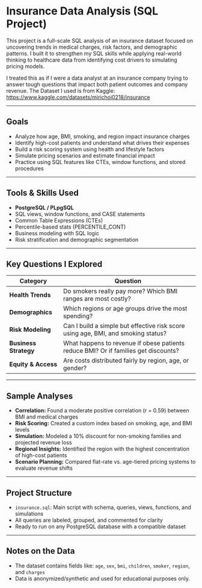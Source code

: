 # Insurance Data Analysis (SQL Project)

This project is a full-scale SQL analysis of an insurance dataset focused on uncovering trends in medical charges, risk factors, and demographic patterns. I built it to strengthen my SQL skills while applying real-world thinking to healthcare data from identifying cost drivers to simulating pricing models.

I treated this as if I were a data analyst at an insurance company trying to answer tough questions that impact both patient outcomes and company revenue.
The Dataset I used is from Kaggle: https://www.kaggle.com/datasets/mirichoi0218/insurance

---

## Goals

- Analyze how age, BMI, smoking, and region impact insurance charges
- Identify high-cost patients and understand what drives their expenses
- Build a risk scoring system using health and lifestyle factors
- Simulate pricing scenarios and estimate financial impact
- Practice using SQL features like CTEs, window functions, and stored procedures

---

## Tools & Skills Used

- **PostgreSQL / PLpgSQL**
- SQL views, window functions, and CASE statements
- Common Table Expressions (CTEs)
- Percentile-based stats (PERCENTILE_CONT)
- Business modeling with SQL logic
- Risk stratification and demographic segmentation

---

## Key Questions I Explored

| Category | Question |
|---------|----------|
| **Health Trends** | Do smokers really pay more? Which BMI ranges are most costly? |
| **Demographics** | Which regions or age groups drive the most spending? |
| **Risk Modeling** | Can I build a simple but effective risk score using age, BMI, and smoking status? |
| **Business Strategy** | What happens to revenue if obese patients reduce BMI? Or if families get discounts? |
| **Equity & Access** | Are costs distributed fairly by region, age, or gender? |

---

## Sample Analyses

- **Correlation:** Found a moderate positive correlation (r = 0.59) between BMI and medical charges
- **Risk Scoring:** Created a custom index based on smoking, age, and BMI levels
- **Simulation:** Modeled a 10% discount for non-smoking families and projected revenue loss
- **Regional Insights:** Identified the region with the highest concentration of high-cost patients
- **Scenario Planning:** Compared flat-rate vs. age-tiered pricing systems to evaluate revenue shifts

---

## Project Structure

- `insurance.sql`: Main script with schema, queries, views, functions, and simulations
- All queries are labeled, grouped, and commented for clarity
- Ready to run on any PostgreSQL database with a compatible dataset

---

## Notes on the Data

- The dataset contains fields like: `age`, `sex`, `bmi`, `children`, `smoker`, `region`, and `charges`
- Data is anonymized/synthetic and used for educational purposes only.
